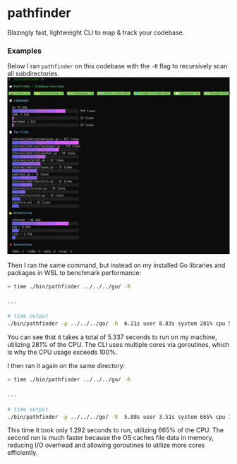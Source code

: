 # pathfinder
Blazingly fast, lightweight CLI to map & track your codebase.

### Examples

Below I ran `pathfinder` on this codebase with the `-R` flag to recursively scan all subdirectories.  
![img.png](images/pathfinder.png)

Then I ran the same command, but instead on my installed Go libraries and packages in WSL to benchmark performance:
```bash
> time ./bin/pathfinder ../../../go/ -R

...

# time output
./bin/pathfinder -p ../../../go/ -R  6.21s user 8.83s system 281% cpu 5.337 total
```
You can see that it takes a total of 5.337 seconds to run on my machine, utilizing 281% of the CPU.
The CLI uses multiple cores via goroutines, which is why the CPU usage exceeds 100%.

I then ran it again on the same directory:
```bash
> time ./bin/pathfinder ../../../go/ -R

...

# time output
./bin/pathfinder -p ../../../go/ -R  5.08s user 3.51s system 665% cpu 1.292 total
```
This time it took only 1.292 seconds to run, utilizing 665% of the CPU.
The second run is much faster because the OS caches file data in memory, reducing I/O overhead and allowing goroutines to utilize more cores efficiently.